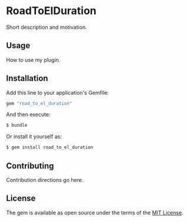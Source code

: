 # RoadToElDuration
Short description and motivation.

## Usage
How to use my plugin.

## Installation
Add this line to your application's Gemfile:

```ruby
gem "road_to_el_duration"
```

And then execute:
```bash
$ bundle
```

Or install it yourself as:
```bash
$ gem install road_to_el_duration
```

## Contributing
Contribution directions go here.

## License
The gem is available as open source under the terms of the [MIT License](https://opensource.org/licenses/MIT).
